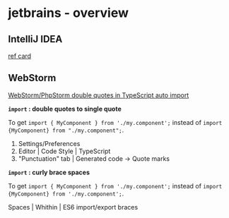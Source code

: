 # jetbrains - overview

## IntelliJ IDEA

[ref card](http://www.jetbrains.com/idea/docs/IntelliJIDEA_ReferenceCard.pdf)

## WebStorm

[WebStorm/PhpStorm double quotes in TypeScript auto import](https://stackoverflow.com/questions/39779272/webstorm-phpstorm-double-quotes-in-typescript-auto-import)

**`import` : double quotes to single quote**

To get `import { MyComponent } from './my.component';` instead of `import {MyComponent} from "./my.component";`.

1. Settings/Preferences
2. Editor | Code Style | TypeScript
3. "Punctuation" tab | Generated code -> Quote marks

**`import` : curly brace spaces**

To get `import { MyComponent } from './my.component';` instead of `import {MyComponent} from './my.component';`.

Spaces | Whithin | ES6 import/export braces
